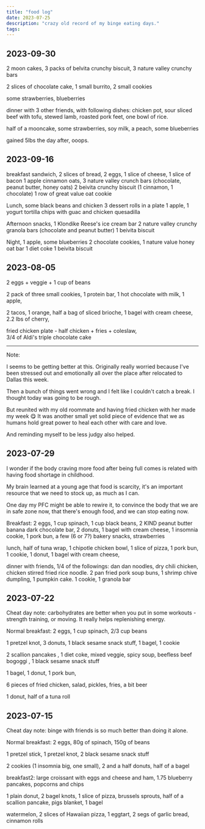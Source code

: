 ```yaml
---
title: "food log"
date: 2023-07-25
description: "crazy old record of my binge eating days."
tags:
---
```


<script src="https://cdn.plot.ly/plotly-latest.min.js"></script>

<div id="weight-chart"></div>

<script>
    // Function to read the TSV file
    async function fetchTSV(url) {
        const response = await fetch(url);
        const text = await response.text();
        return text;
    }

    // Function to parse the TSV data
    function parseTSV(data) {
        const rows = data.split('\n').slice(1); // Skip the header row
        const dates = [];
        const weights = [];

        rows.forEach(row => {
            const columns = row.split('\t');
            if (columns.length === 2) {
                const date = columns[0];
                const weight = parseFloat(columns[1]);
                if (!isNaN(weight)) {
                    dates.push(date);
                    weights.push(weight);
                }
            }
        });

        return { dates, weights };
    }

    // Fetch and parse the TSV data
    fetchTSV('/attachments/weightRecord.tsv')
        .then(data => {
            const { dates, weights } = parseTSV(data);

            // Create the Plotly chart
            const trace = {
                x: dates,
                y: weights,
                type: 'scatter',
                mode: 'lines+markers',
                name: 'Weight'
            };

            const layout = {
                title: 'Weight Over Time',
                xaxis: { title: 'Date' },
                yaxis: { title: 'Weight (kg)' }
            };

            Plotly.newPlot('weight-chart', [trace], layout);
        })
        .catch(error => {
            console.error('Error fetching or parsing data:', error);
        });
</script>

## 2023-09-30

2 moon cakes, 3 packs of belvita crunchy biscuit, 3 nature valley crunchy bars

2 slices of chocolate cake, 1 small burrito, 2 small cookies

some strawberries, blueberries

dinner with 3 other friends, with following dishes: chicken pot, sour sliced beef with tofu, stewed lamb, roasted pork feet,
one bowl of rice.

half of a mooncake, some strawberries, soy milk, a peach, some blueberries

gained 5lbs the day after, ooops.


## 2023-09-16

breakfast sandwich, 2 slices of bread, 2 eggs, 1 slice of cheese, 1 slice of bacon
1 apple cinnamon oats, 3 nature valley crunch bars (chocolate, peanut butter, honey oats)
2 beivita crunchy biscuit (1 cinnamon, 1 chocolate)
1 row of great value oat cookie

Lunch, 
some black beans and chicken
3 dessert rolls in a plate
1 apple, 1 yogurt
tortilla chips with guac and chicken quesadilla

Afternoon snacks,
1 Klondike Reese's ice cream bar
2 nature valley crunchy granola bars (chocolate and peanut butter)
1 beivita biscuit

Night,
1 apple, some blueberries
2 chocolate cookies, 1 nature value honey oat bar
1 diet coke
1 beivita biscuit

## 2023-08-05

2 eggs + veggie  + 1 cup of beans

2 pack of three small cookies,
1 protein bar,
1 hot chocolate with milk,
1 apple,

2 tacos,
1 orange,
half a bag of sliced brioche,
1 bagel with cream cheese,
2.2 lbs of cherry,

fried chicken plate - half chicken + fries + coleslaw,  
3/4 of Aldi's triple chocolate cake

---

Note:

I seems to be getting better at this.
Originally really worried because I've been stressed out and emotionally all over the place after relocated to Dallas this week.

Then a bunch of  things went wrong and I felt like I couldn't catch a break.
I thought today was going to be rough.

But reunited with my old roommate and having fried chicken with her made my week 😋
It was another small yet solid piece of evidence that we as humans hold great power to heal each other with care and love.

And reminding myself to be less judgy also helped.

## 2023-07-29

I wonder if the body craving more food after being full comes is related with having food shortage in childhood.

My brain learned at a young age that food is scarcity, it's an important resource that we need to stock up, as much as I can.

One day my PFC might be able to rewire it, to convince the body that we are in safe zone now, that there's enough food, and we can stop eating now.

Breakfast: 2 eggs, 1 cup spinach, 1 cup black beans,
2 KIND peanut butter banana dark chocolate bar,
2 donuts, 1 bagel with cream cheese,
1 insomnia cookie, 1 pork bun,
a few (6 or 7?) bakery snacks,
strawberries

lunch,
half of tuna wrap,
1 chipotle chicken bowl,
1 slice of pizza, 1 pork bun, 1 cookie,
1 donut, 1 bagel with cream cheese,

dinner with friends,
1/4 of the followings:
dan dan noodles, dry chili chicken, chicken stirred fried rice noodle.
2 pan fried pork soup buns, 1 shrimp chive dumpling, 1 pumpkin cake.
1 cookie, 1 granola bar

## 2023-07-22

Cheat day note: carbohydrates are better when you put in some workouts - strength training, or moving.
It really helps replenishing energy.

Normal breakfast: 2 eggs, 1 cup spinach, 2/3 cup beans

1 pretzel knot, 
3 donuts, 
1 black sesame snack stuff, 
1 bagel, 
1 cookie

2 scallion pancakes  , 
1 diet coke, 
mixed veggie, 
spicy soup, 
beefless beef bogoggi , 
1 black sesame snack stuff

1 bagel, 
1 donut, 
1 pork bun, 

6 pieces of fried chicken, 
salad, pickles, 
fries, 
a bit beer

1 donut, 
half of a tuna roll

## 2023-07-15

Cheat day note: binge with friends is so much better than doing it alone.

Normal breakfast: 2 eggs, 80g of spinach, 150g of beans

1 pretzel stick, 
1 pretzel knot, 
2 black sesame snack stuff

2 cookies (1 insomnia big, one small), 
2 and a half donuts, 
half of a bagel

breakfast2: large croissant with eggs and cheese and ham, 
1.75 blueberry pancakes, 
popcorns and chips

1 plain donut, 
2 bagel knots, 
1 slice of pizza, 
brussels sprouts, 
half of a scallion pancake, 
pigs blanket, 
1 bagel

watermelon, 
2 slices of Hawaiian pizza, 
1 eggtart, 
2 segs of garlic bread, 
cinnamon rolls 
